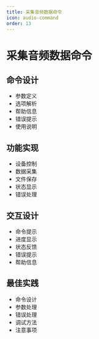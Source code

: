 ```yaml
---
title: 采集音频数据命令
icon: audio-command
order: 13
---
```


# 采集音频数据命令

## 命令设计
- 参数定义
- 选项解析
- 帮助信息
- 错误提示
- 使用说明

## 功能实现
- 设备控制
- 数据采集
- 文件保存
- 状态显示
- 错误处理

## 交互设计
- 命令提示
- 进度显示
- 状态反馈
- 错误提示
- 帮助信息

## 最佳实践
- 命令设计
- 参数处理
- 错误处理
- 调试方法
- 注意事项
